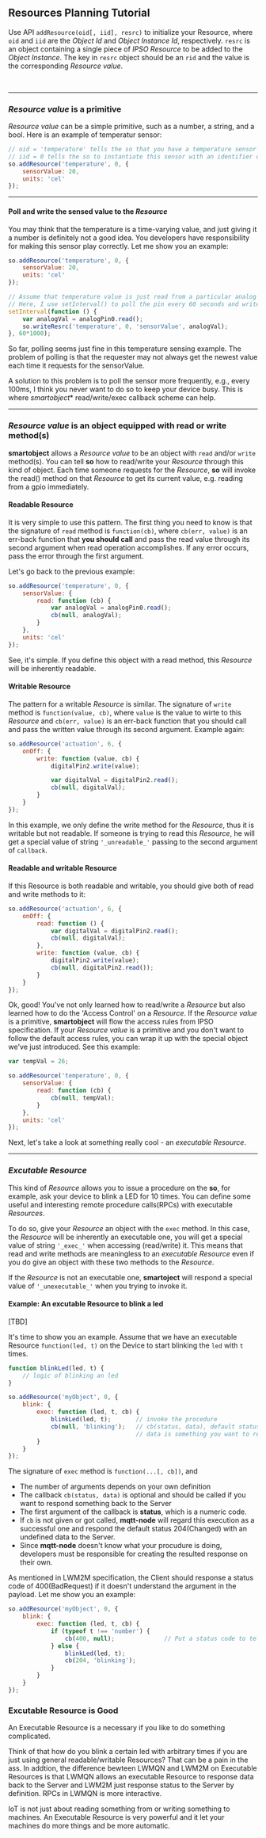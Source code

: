 ## Resources Planning Tutorial

Use API `addResource(oid[, iid], resrc)` to initialize your Resource, where `oid` and `iid` are the _Object Id_ and _Object Instance Id_, respectively. `resrc` is an object containing a single piece of _IPSO Resource_ to be added to the _Object Instance_. The key in `resrc` object should be an `rid` and the value is the corresponding _Resource value_.  

<br />

********************************************

### _Resource value_ is a primitive

_Resource value_ can be a simple primitive, such as a number, a string, and a bool. Here is an example of temperatur sensor: 
  
```js
// oid = 'temperature' tells the so that you have a temperature sensor Object
// iid = 0 tells the so to instantiate this sensor with an identifier of 0
so.addResource('temperature', 0, {
    sensorValue: 20,
    units: 'cel'
});
```
  
********************************************
  

#### Poll and write the sensed value to the _Resource_

You may think that the temperature is a time-varying value, and just giving it a number is definitely not a good idea. You developers have responsibility for making this sensor play correctly. Let me show you an example:
  
```js
so.addResource('temperature', 0, {
    sensorValue: 20,
    units: 'cel'
});

// Assume that temperature value is just read from a particular analog pin  
// Here, I use setInterval() to poll the pin every 60 seconds and write the sensed value to the corresponding Resource
setInterval(function () {
    var analogVal = analogPin0.read();
    so.writeResrc('temperature', 0, 'sensorValue', analogVal);
}, 60*1000);
```
  
So far, polling seems just fine in this temperature sensing example. The problem of polling is that the requester may not always get the newest value each time it requests for the sensorValue.  

A solution to this problem is to poll the sensor more frequently, e.g., every 100ms, I think you never want to do so to keep your device busy. This is where *smartobject** read/write/exec callback scheme can help.  
  
********************************************
  

### _Resource value_ is an object equipped with read or write method(s)

**smartobject** allows a _Resource value_ to be an object with `read` and/or `write` method(s). You can tell **so** how to read/write your _Resource_ through this kind of object. Each time someone requests for the _Resource_, **so** will invoke the read() method on that _Resource_ to get its current value, e.g. reading from a gpio immediately.  

#### Readable Resource  
It is very simple to use this pattern. The first thing you need to know is that the signature of `read` method is `function(cb)`, where `cb(err, value)` is an err-back function that **you should call** and pass the read value through its second argument when read operation accomplishes. If any error occurs, pass the error through the first argument.  

Let's go back to the previous example:  
  
```js
so.addResource('temperature', 0, {
    sensorValue: {
        read: function (cb) {
            var analogVal = analogPin0.read();
            cb(null, analogVal);
        }
    },
    units: 'cel'
});
```
  
See, it's simple. If you define this object with a read method, this _Resource_ will be inherently readable.  
  
#### Writable Resource  
The pattern for a writable _Resource_ is similar. The signature of `write` method is `function(value, cb)`, where `value` is the value to wirte to this _Resource_ and `cb(err, value)` is an err-back function that you should call and pass the written value through its second argument. Example again:  
  
```js
so.addResource('actuation', 6, {
    onOff: {
        write: function (value, cb) {
            digitalPin2.write(value);

            var digitalVal = digitalPin2.read();
            cb(null, digitalVal);
        }
    }
});
```
  
In this example, we only define the write method for the _Resource_, thus it is writable but not readable. If someone is trying to read this _Resource_, he will get a special value of string `'_unreadable_'` passing to the second argument of `callback`.  
  
#### Readable and writable Resource  

If this Resource is both readable and writable, you should give both of read and write methods to it:
  
```js
so.addResource('actuation', 6, {
    onOff: {
        read: function () {
            var digitalVal = digitalPin2.read();
            cb(null, digitalVal);
        },
        write: function (value, cb) {
            digitalPin2.write(value);
            cb(null, digitalPin2.read());
        }
    }
});
```
  
Ok, good! You've not only learned how to read/write a _Resource_ but also learned how to do the 'Access Control' on a _Resource_. If the _Resource value_ is a primitive, **smartobject** will flow the access rules from IPSO specification. If your _Resource value_ is a primitive and you don't want to follow the default access rules, you can wrap it up with the special object we've just introduced. See this example:
  
```js
var tempVal = 26;

so.addResource('temperature', 0, {
    sensorValue: {
        read: function (cb) {
            cb(null, tempVal);
        }
    },
    units: 'cel'
});
```
  
Next, let's take a look at something really cool - an _executable Resource_.  

  
********************************************
  
### _Excutable Resource_

This kind of _Resource_ allows you to issue a procedure on the **so**, for example, ask your device to blink a LED for 10 times. You can define some useful and interesting remote procedure calls(RPCs) with executable _Resources_.  

To do so, give your _Resource_ an object with the `exec` method. In this case, the _Resource_ will be inherently an executable one, you will get a special value of string `'_exec_'` when accessing (read/write) it. This means that read and write methods are meaningless to an _executable Resource_ even if you do give an object with these two methods to the _Resource_.  

If the _Resource_ is not an executable one, **smartoject** will respond a special value of `'_unexecutable_'` when you trying to invoke it.  
  
#### Example: An excutable Resource to blink a led  

[TBD]

It's time to show you an example. Assume that we have an executable Resource `function(led, t)` on the Device to start blinking the `led` with `t` times.  
  
```js
function blinkLed(led, t) {
    // logic of blinking an led
}

so.addResource('myObject', 0, {
    blink: {
        exec: function (led, t, cb) {
            blinkLed(led, t);       // invoke the procedure
            cb(null, 'blinking');   // cb(status, data), default status is 204(Changed)
                                    // data is something you want to respond to the Server
        }
    }
});
```
  
The signature of `exec` method is `function(...[, cb])`, and
* The number of arguments depends on your own definition  
* The callback `cb(status, data)` is optional and should be called if you want to respond something back to the Server  
* The first argument of the callback is **status**, which is a numeric code.  
* If `cb` is not given or got called, **mqtt-node** will regard this execution as a successful one and respond the default status 204(Changed) with an undefined data to the Server.  
* Since **mqtt-node** doesn't know what your procudure is doing, developers must be responsible for creating the resulted response on their own.  

As mentioned in LWM2M specification, the Client should response a status code of 400(BadRequest) if it doesn't understand the argument in the payload. Let me show you an example:  
  
```js
so.addResource('myObject', 0, {
    blink: {
        exec: function (led, t, cb) {
            if (typeof t !== 'number') {
                cb(400, null);              // Put a status code to tell "what's wrong"
            } else {
                blinkLed(led, t);
                cb(204, 'blinking');
            }
        }
    }
});
```
  
### Excutable Resource is Good

An Executable Resource is a necessary if you like to do something complicated.  

Think of that how do you blink a certain led with arbitrary times if you are just using general readable/writable Resources? That can be a pain in the ass. In addtion, the difference bewteen LWMQN and LWM2M on Executable Resources is that LWMQN allows an executable Resource to response data back to the Server and LWM2M just response status to the Server by definition. RPCs in LWMQN is more interactive.  

IoT is not just about reading something from or writing something to machines. An Executable Resource is very powerful and it let your machines do more things and be more automatic.  
